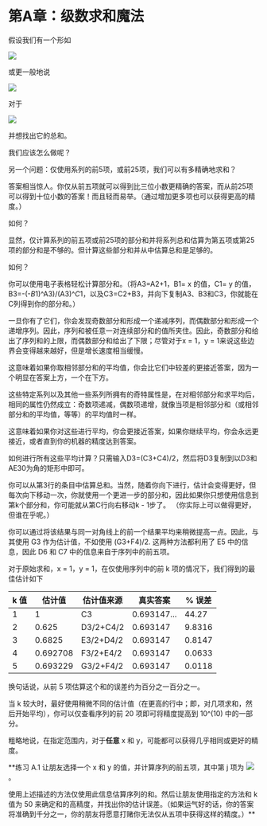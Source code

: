 # 第A章：级数求和魔法

假设我们有一个形如

![](../Images/f084c6353eeba6a43adc2630eba5ed15.jpg)

或更一般地说

![](../Images/771173e7e43ba286136bd1bd182ed118.jpg)

对于

![](../Images/58ce73c2c216bd9ee0a4ece06f3525f1.jpg)

并想找出它的总和。

我们应该怎么做呢？

另一个问题：仅使用系列的前5项，或前25项，我们可以有多精确地求和？

答案相当惊人。你仅从前五项就可以得到比三位小数更精确的答案，而从前25项可以得到十位小数的答案！而且轻而易举。（通过增加更多项也可以获得更高的精度。）

如何？

显然，仅计算系列的前五项或前25项的部分和并将系列总和估算为第五项或第25项的部分和是不够的。但计算这些部分和并从中估算总和是足够的。

如何？

你可以使用电子表格轻松计算部分和。（将A3=A2+1，B1= x 的值，C1= y 的值，B3=-(-$B$1)^A3)/(A3)^$C$1，以及C3=C2+B3，并向下复制A3、B3和C3，你就能在C列得到你的部分和。）

一旦你有了它们，你会发现奇数部分和形成一个递减序列，而偶数部分和形成一个递增序列。因此，序列和被任意一对连续部分和的值所夹住。因此，奇数部分和给出了序列和的上限，而偶数部分和给出了下限；尽管对于x = 1，y = 1来说这些边界会变得越来越好，但是增长速度相当缓慢。

这意味着如果你取相邻部分和的平均值，你会比它们中较差的更接近答案，因为一个明显在答案上方，一个在下方。

这些特定系列以及其他一些系列所拥有的奇特属性是，在对相邻部分和求平均后，相同的属性仍然成立：奇数项递减，偶数项递增，就像当项是相邻部分和（或相邻部分和的平均值，等等）的平均值时一样。

这意味着如果你对这些进行平均，你会更接近答案，如果你继续平均，你会永远更接近，或者直到你的机器的精度达到答案。

如何进行所有这些平均计算？只需输入D3=(C3+C4)/2，然后将D3复制到以D3和AE30为角的矩形中即可。

你可以从第3行的条目中估算总和。当然，随着你向下进行，估计会变得更好，但每次向下移动一次，你就使用一个更进一步的部分和，因此如果你只想使用信息到第k个部分和，你可能就从第C行向右移动k - 1步了。 （你实际上可以做得更好，但谁在乎呢。）

你可以通过将该结果与同一对角线上的前一个结果平均来稍微提高一点。因此，与其使用 G3 作为估计值，不如使用 (G3+F4)/2\. 这两种方法都利用了 E5 中的信息，因此 D6 和 C7 中的信息来自于序列中的前五项。

对于原始求和，x = 1，y = 1，在仅使用序列中的前 k 项的情况下，我们得到的最佳估计如下

| k 值 | 估计值 | 估计值来源 | 真实答案 | % 误差 |
| --- | --- | --- | --- | --- |
| 1 | 1 | C3 | 0.693147... | 44.27 |
| 2 | 0.625 | D3/2+C4/2 | 0.693147 | 9.8316 |
| 3 | 0.6825 | E3/2+D4/2 | 0.693147 | 0.8147 |
| 4 | 0.692708 | F3/2+E4/2 | 0.693147 | 0.0633 |
| 5 | 0.693229 | G3/2+F4/2 | 0.693147 | 0.0118 |

换句话说，从前 5 项估算这个和的误差约为百分之一百分之一。

当 k 较大时，最好使用稍微不同的估计值（在更高的行中；即，对几项求和，然后开始平均），你可以仅查看序列的前 20 项即可将精度提高到 10^(10) 中的一部分。

粗略地说，在指定范围内，对于**任意** x 和 y，可能都可以获得几乎相同或更好的精度。

**练习 A.1 让朋友选择一个 x 和 y 的值，并计算序列的前五项，其中第 j 项为 ![](../Images/2698c0e0146e801cb59d83afa039a4ef.jpg)。

使用上述描述的方法仅使用此信息估算序列的和。然后让朋友使用指定的方法和 k 值为 50 来确定和的高精度，并找出你的估计误差。（如果运气好的话，你的答案将准确到千分之一，你的朋友将愿意打赌你无法仅从五项中获得这样的精度。）**

